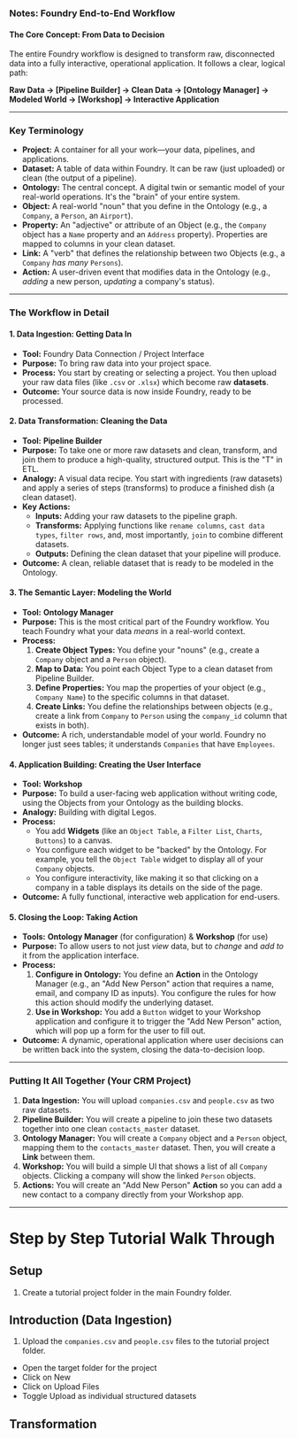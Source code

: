 ### Notes: Foundry End-to-End Workflow

#### The Core Concept: From Data to Decision

The entire Foundry workflow is designed to transform raw, disconnected data into a fully interactive, operational application. It follows a clear, logical path:

**Raw Data → [Pipeline Builder] → Clean Data → [Ontology Manager] → Modeled World → [Workshop] → Interactive Application**

---

### Key Terminology

* **Project:** A container for all your work—your data, pipelines, and applications.
* **Dataset:** A table of data within Foundry. It can be raw (just uploaded) or clean (the output of a pipeline).
* **Ontology:** The central concept. A digital twin or semantic model of your real-world operations. It's the "brain" of your entire system.
* **Object:** A real-world "noun" that you define in the Ontology (e.g., a `Company`, a `Person`, an `Airport`).
* **Property:** An "adjective" or attribute of an Object (e.g., the `Company` object has a `Name` property and an `Address` property). Properties are mapped to columns in your clean dataset.
* **Link:** A "verb" that defines the relationship between two Objects (e.g., a `Company` *has many* `Persons`).
* **Action:** A user-driven event that modifies data in the Ontology (e.g., *adding* a new person, *updating* a company's status).

---

### The Workflow in Detail

#### 1. Data Ingestion: Getting Data In

* **Tool:** Foundry Data Connection / Project Interface
* **Purpose:** To bring raw data into your project space.
* **Process:** You start by creating or selecting a project. You then upload your raw data files (like `.csv` or `.xlsx`) which become raw **datasets**.
* **Outcome:** Your source data is now inside Foundry, ready to be processed.

#### 2. Data Transformation: Cleaning the Data

* **Tool:** **Pipeline Builder**
* **Purpose:** To take one or more raw datasets and clean, transform, and join them to produce a high-quality, structured output. This is the "T" in ETL.
* **Analogy:** A visual data recipe. You start with ingredients (raw datasets) and apply a series of steps (transforms) to produce a finished dish (a clean dataset).
* **Key Actions:**
    * **Inputs:** Adding your raw datasets to the pipeline graph.
    * **Transforms:** Applying functions like `rename columns`, `cast data types`, `filter rows`, and, most importantly, `join` to combine different datasets.
    * **Outputs:** Defining the clean dataset that your pipeline will produce.
* **Outcome:** A clean, reliable dataset that is ready to be modeled in the Ontology.

#### 3. The Semantic Layer: Modeling the World

* **Tool:** **Ontology Manager**
* **Purpose:** This is the most critical part of the Foundry workflow. You teach Foundry what your data *means* in a real-world context.
* **Process:**
    1.  **Create Object Types:** You define your "nouns" (e.g., create a `Company` object and a `Person` object).
    2.  **Map to Data:** You point each Object Type to a clean dataset from Pipeline Builder.
    3.  **Define Properties:** You map the properties of your object (e.g., `Company Name`) to the specific columns in that dataset.
    4.  **Create Links:** You define the relationships between objects (e.g., create a link from `Company` to `Person` using the `company_id` column that exists in both).
* **Outcome:** A rich, understandable model of your world. Foundry no longer just sees tables; it understands `Companies` that have `Employees`.

#### 4. Application Building: Creating the User Interface

* **Tool:** **Workshop**
* **Purpose:** To build a user-facing web application without writing code, using the Objects from your Ontology as the building blocks.
* **Analogy:** Building with digital Legos.
* **Process:**
    * You add **Widgets** (like an `Object Table`, a `Filter List`, `Charts`, `Buttons`) to a canvas.
    * You configure each widget to be "backed" by the Ontology. For example, you tell the `Object Table` widget to display all of your `Company` objects.
    * You configure interactivity, like making it so that clicking on a company in a table displays its details on the side of the page.
* **Outcome:** A fully functional, interactive web application for end-users.

#### 5. Closing the Loop: Taking Action

* **Tools:** **Ontology Manager** (for configuration) & **Workshop** (for use)
* **Purpose:** To allow users to not just *view* data, but to *change* and *add to* it from the application interface.
* **Process:**
    1.  **Configure in Ontology:** You define an **Action** in the Ontology Manager (e.g., an "Add New Person" action that requires a name, email, and company ID as inputs). You configure the rules for how this action should modify the underlying dataset.
    2.  **Use in Workshop:** You add a `Button` widget to your Workshop application and configure it to trigger the "Add New Person" action, which will pop up a form for the user to fill out.
* **Outcome:** A dynamic, operational application where user decisions can be written back into the system, closing the data-to-decision loop.

---

### Putting It All Together (Your CRM Project)

1.  **Data Ingestion:** You will upload `companies.csv` and `people.csv` as two raw datasets.
2.  **Pipeline Builder:** You will create a pipeline to join these two datasets together into one clean `contacts_master` dataset.
3.  **Ontology Manager:** You will create a `Company` object and a `Person` object, mapping them to the `contacts_master` dataset. Then, you will create a **Link** between them.
4.  **Workshop:** You will build a simple UI that shows a list of all `Company` objects. Clicking a company will show the linked `Person` objects.
5.  **Actions:** You will create an "Add New Person" **Action** so you can add a new contact to a company directly from your Workshop app.


---

# Step by Step Tutorial Walk Through

## Setup

1. Create a tutorial project folder in the main Foundry folder.

## Introduction (Data Ingestion)
1. Upload the `companies.csv` and `people.csv` files to the tutorial project folder.
- Open the target folder for the project
- Click on New
- Click on Upload Files
- Toggle Upload as individual structured datasets

## Transformation





